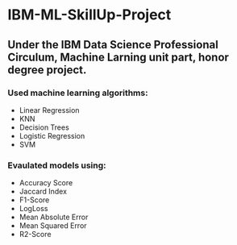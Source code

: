 # IBM-ML-SkillUp-Project
## Under the IBM Data Science Professional Circulum, Machine Larning unit part, honor degree project.
### Used machine learning algorithms:
 * Linear Regression
 * KNN
 * Decision Trees
 * Logistic Regression
 * SVM
 
### Evaulated models using:
* Accuracy Score
* Jaccard Index
* F1-Score
* LogLoss
* Mean Absolute Error
* Mean Squared Error
* R2-Score

